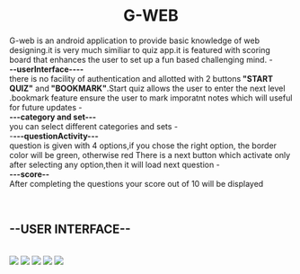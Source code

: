 <h1 align= "center">G-WEB</h1>
G-web is an android application to provide basic knowledge of web designing.it is very much similiar to quiz app.it is featured  with scoring board that enhances the user to set up a fun based challenging mind.
-<br><b>--userInterface----</b><br>
there is no facility of authentication and allotted with 2 buttons<b> "START  QUIZ"</b> and<b> "BOOKMARK"</b>.Start quiz allows the user to enter the next level .bookmark feature ensure the user to mark imporatnt notes which will useful for future updates
-<br><b>---category and set---</b><br>
you can select different categories and sets
-<br>-<b>---questionActivity---</b><br>
question is given with 4 options,if you chose the right option, the border color will be green, otherwise red
There is a next button which activate only after selecting any option,then it will load next question
-<br><b>---score--</b><br>
After completing the questions your score out of 10 will be displayed

  <br><h2><b>--USER INTERFACE--</b></h2><br>
![](https://drive.google.com/uc?export=view&id=1yA_cMrvTymBDhyvMl2eKYwde8rfRBpXd)
![](https://drive.google.com/uc?export=view&id=1wlCI7pYAs8C0AZcc3Z_5luzGsyanHofP)
![](https://drive.google.com/uc?export=view&id=1WA-V7bHXxr-xsGILovgJYc2EarpNEAM9)
![](https://drive.google.com/uc?export=view&id=1DwtwvawHeLtdho5GCZM1rPxoHYd3mh8k)
![](https://drive.google.com/uc?export=view&id=1xuPX3IjzrUq_ieYP2PB2Z4MEpar6r4Fa)


